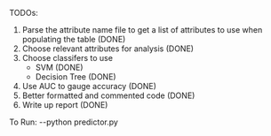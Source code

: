 TODOs:

1. Parse the attribute name file to get a list of attributes to use when populating the table (DONE)
2. Choose relevant attributes for analysis (DONE)
3. Choose classifers to use
   - SVM (DONE)
   - Decision Tree (DONE)
4. Use AUC to gauge accuracy (DONE)
5. Better formatted and commented code (DONE)
6. Write up report (DONE)

To Run:
--python predictor.py
